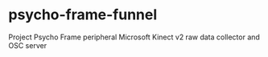 # psycho-frame-funnel
Project Psycho Frame peripheral Microsoft Kinect v2 raw data collector and OSC server
